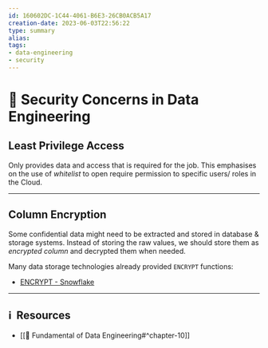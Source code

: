 ```yaml
---
id: 160602DC-1C44-4061-B6E3-26CB0ACB5A17
creation-date: 2023-06-03T22:56:22 
type: summary
alias: 
tags: 
- data-engineering 
- security 
---
```


# 📓 Security Concerns in Data Engineering

## Least Privilege Access 

Only provides data and access that is required for the job. This emphasises on the use of *whitelist* to open require permission to specific users/ roles in the Cloud. 

---
## Column Encryption 

Some confidential data might need to be extracted and stored in database & storage systems. Instead of storing the raw values, we should store them as *encrypted column* and decrypted them when needed. 

Many data storage technologies already provided `ENCRYPT` functions:
- [ENCRYPT - Snowflake](https://docs.snowflake.com/en/sql-reference/functions/encrypt)


---
## ℹ️  Resources
- [[📕 Fundamental of Data Engineering#^chapter-10]]
